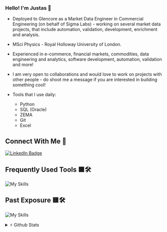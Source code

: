 ### Hello! I'm Justas 👋

- Deployed to Glencore as a Market Data Engineer in Commercial Engineering (on behalf of Sigma Labs) - working on several market data projects, that include automation, validation, development, enrichment and analysis.
  
- MSci Physics - Royal Holloway University of London.
  
- Experienced in e-commerce, financial markets, commodities, data engineering and analytics, software development, automation, validation and more!
  
- I am very open to collaborations and would love to work on projects with other people - do shoot me a message if you are interested in building something cool!

- Tools that I use daily:
  - Python
  - SQL (Oracle)
  - ZEMA
  - Git
  - Excel

## Connect With Me 💬
[![LinkedIn Badge](https://img.shields.io/badge/LinkedIn-Profile-informational?style=flat&logo=linkedin&logoColor=white&color=blue)](https://www.linkedin.com/in/justasbauras/)

## Frequently Used Tools 🟩🛠️
![My Skills](https://skillicons.dev/icons?i=py,html,css,bash,powershell,git,github,md,vscode,regex)

## Past Exposure 🟨🛠️
![My Skills](https://skillicons.dev/icons?i=fastapi,js,cpp,postgres,postman,flask,aws,docker,latex,mysql,anaconda,sklearn)

<details>
<summary> ⚡ Github Stats</summary>
<br>
<!-- 
<p>
  <a href="#"><img src="https://github-readme-streak-stats.herokuapp.com/?user=justas-b&count_private=true" width="400"></a>
</p>
  -->
 <p>
  <a href="#"><img src="https://github-readme-stats.vercel.app/api?username=justas-b&show_icons=true&count_private=true" width="400"></a>
</p>

</details>
